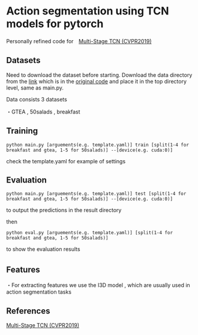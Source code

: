 # Action segmentation using TCN models for pytorch

Personally refined code for　[Multi-Stage TCN (CVPR2019)](https://arxiv.org/pdf/1903.01945.pdf)


## Datasets  

Need to download the dataset before starting.
Download the data directory from the [link](https://mega.nz/#!O6wXlSTS!wcEoDT4Ctq5HRq_hV-aWeVF1_JB3cacQBQqOLjCIbc8) which is in the [original code](https://github.com/yabufarha/ms-tcn) and place it in the top directory level, same as main.py.

Data consists 3 datasets

・GTEA , 50salads , breakfast


## Training  

```
python main.py [arguements(e.g. template.yaml)] train [split(1-4 for breakfast and gtea, 1-5 for 50salads)] --[device(e.g. cuda:0)]
```  

 check the template.yaml for example of settings  

## Evaluation  

```
python main.py [arguements(e.g. template.yaml)] test [split(1-4 for breakfast and gtea, 1-5 for 50salads)] --[device(e.g. cuda:0)]
```  

to output the predictions in the result directory  

then

```
python eval.py [arguements(e.g. template.yaml)] [split(1-4 for breakfast and gtea, 1-5 for 50salads)] 
```  

to show the evaluation results


## Features　　

・For extracting features we use the I3D model , which are usually used in action segmentation tasks

## References

[Multi-Stage TCN (CVPR2019)](https://arxiv.org/pdf/1903.01945.pdf)